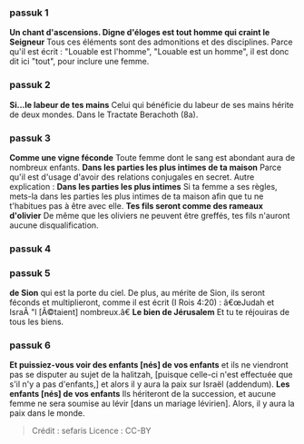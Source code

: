 
### passuk 1
<b>Un chant d'ascensions. Digne d'éloges est tout homme qui craint le Seigneur</b> Tous ces éléments sont des admonitions et des disciplines. Parce qu'il est écrit : "Louable est l'homme", "Louable est un homme", il est donc dit ici "tout", pour inclure une femme.

### passuk 2
<b>Si...le labeur de tes mains</b> Celui qui bénéficie du labeur de ses mains hérite de deux mondes. Dans le Tractate Berachoth (8a).

### passuk 3
<b>Comme une vigne féconde</b> Toute femme dont le sang est abondant aura de nombreux enfants.
<b>Dans les parties les plus intimes de ta maison</b> Parce qu'il est d'usage d'avoir des relations conjugales en secret. Autre explication : <b>Dans les parties les plus intimes</b> Si ta femme a ses règles, mets-la dans les parties les plus intimes de ta maison afin que tu ne t'habitues pas à être avec elle.
<b>Tes fils seront comme des rameaux d'olivier</b> De même que les oliviers ne peuvent être greffés, tes fils n'auront aucune disqualification.

### passuk 4

### passuk 5
<b>de Sion</b> qui est la porte du ciel. De plus, au mérite de Sion, ils seront féconds et multiplieront, comme il est écrit (I Rois 4:20) : â€œJudah et IsraÃ "l [Ã©taient] nombreux.â€
<b>Le bien de Jérusalem</b> Et tu te réjouiras de tous les biens.

### passuk 6
<b>Et puissiez-vous voir des enfants [nés] de vos enfants</b> et ils ne viendront pas se disputer au sujet de la halitzah, [puisque celle-ci n'est effectuée que s'il n'y a pas d'enfants,] et alors il y aura la paix sur Israël (addendum).
<b>Les enfants [nés] de vos enfants</b> Ils hériteront de la succession, et aucune femme ne sera soumise au lévir [dans un mariage lévirien]. Alors, il y aura la paix dans le monde.

>Crédit : sefaris
>Licence : CC-BY